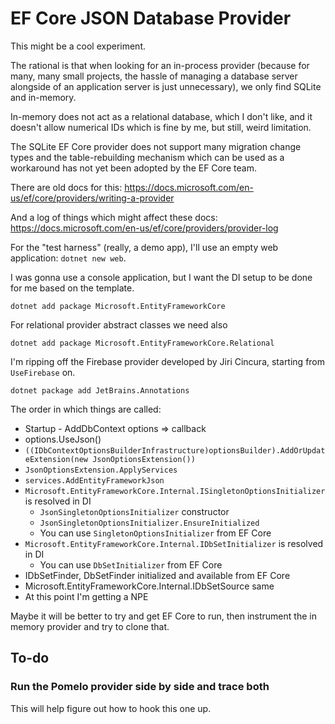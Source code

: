 # EF Core JSON Database Provider

This might be a cool experiment.

The rational is that when looking for an in-process provider (because for many,
many small projects, the hassle of managing a database server alongside of an
application server is just unnecessary), we only find SQLite and in-memory.

In-memory does not act as a relational database, which I don't like, and it
doesn't allow numerical IDs which is fine by me, but still, weird limitation.

The SQLite EF Core provider does not support many migration change types and
the table-rebuilding mechanism which can be used as a workaround has not yet
been adopted by the EF Core team.

There are old docs for this:
https://docs.microsoft.com/en-us/ef/core/providers/writing-a-provider

And a log of things which might affect these docs:
https://docs.microsoft.com/en-us/ef/core/providers/provider-log

For the "test harness" (really, a demo app), I'll use an empty web application:
`dotnet new web`.

I was gonna use a console application, but I want the DI setup to be done
for me based on the template.

`dotnet add package Microsoft.EntityFrameworkCore`

For relational provider abstract classes we need also

`dotnet add package Microsoft.EntityFrameworkCore.Relational`

I'm ripping off the Firebase provider developed by Jiri Cincura,
starting from `UseFirebase` on.

`dotnet package add JetBrains.Annotations`

The order in which things are called:

- Startup - AddDbContext options => callback
- options.UseJson()
- `((IDbContextOptionsBuilderInfrastructure)optionsBuilder).AddOrUpdateExtension(new JsonOptionsExtension())`
- `JsonOptionsExtension.ApplyServices`
- `services.AddEntityFrameworkJson`
- `Microsoft.EntityFrameworkCore.Internal.ISingletonOptionsInitializer` is resolved in DI
  - `JsonSingletonOptionsInitializer` constructor
  - `JsonSingletonOptionsInitializer.EnsureInitialized`
  - You can use `SingletonOptionsInitializer` from EF Core
- `Microsoft.EntityFrameworkCore.Internal.IDbSetInitializer` is resolved in DI
  - You can use `DbSetInitializer` from EF Core
- IDbSetFinder, DbSetFinder initialized and available from EF Core
- Microsoft.EntityFrameworkCore.Internal.IDbSetSource same
- At this point I'm getting a NPE

Maybe it will be better to try and get EF Core to run, then instrument the in memory provider
and try to clone that.

## To-do

### Run the Pomelo provider side by side and trace both

This will help figure out how to hook this one up.
